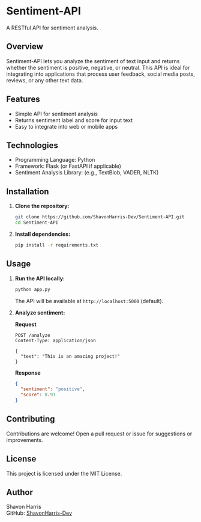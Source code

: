 # Sentiment-API

A RESTful API for sentiment analysis.

## Overview

Sentiment-API lets you analyze the sentiment of text input and returns whether the sentiment is positive, negative, or neutral. This API is ideal for integrating into applications that process user feedback, social media posts, reviews, or any other text data.

## Features

- Simple API for sentiment analysis
- Returns sentiment label and score for input text
- Easy to integrate into web or mobile apps

## Technologies

- Programming Language: Python
- Framework: Flask (or FastAPI if applicable)
- Sentiment Analysis Library: (e.g., TextBlob, VADER, NLTK)

## Installation

1. **Clone the repository:**
    ```bash
    git clone https://github.com/ShavonHarris-Dev/Sentiment-API.git
    cd Sentiment-API
    ```

2. **Install dependencies:**
    ```bash
    pip install -r requirements.txt
    ```

## Usage

1. **Run the API locally:**
    ```bash
    python app.py
    ```
    The API will be available at `http://localhost:5000` (default).

2. **Analyze sentiment:**

    **Request**
    ```
    POST /analyze
    Content-Type: application/json

    {
      "text": "This is an amazing project!"
    }
    ```

    **Response**
    ```json
    {
      "sentiment": "positive",
      "score": 0.91
    }
    ```

## Contributing

Contributions are welcome! Open a pull request or issue for suggestions or improvements.

## License

This project is licensed under the MIT License.

## Author

Shavon Harris  
GitHub: [ShavonHarris-Dev](https://github.com/ShavonHarris-Dev)
